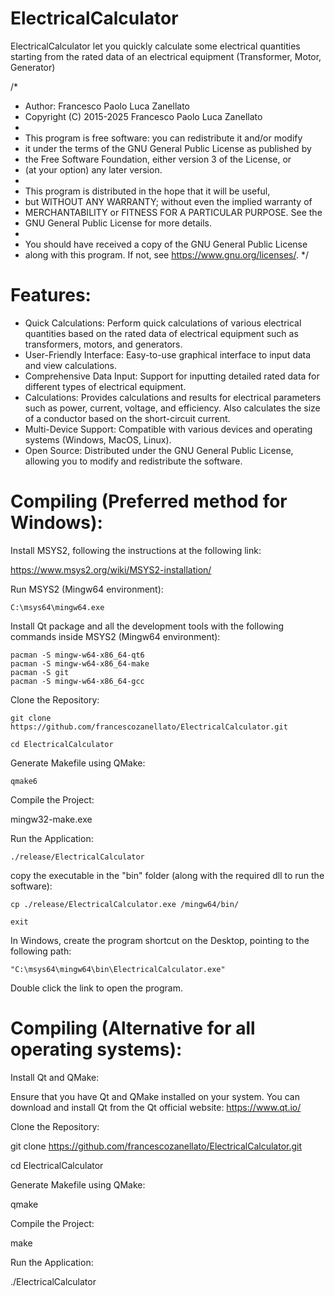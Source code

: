 # ElectricalCalculator
ElectricalCalculator let you quickly calculate some electrical quantities starting from the rated data of an electrical equipment (Transformer, Motor, Generator)

/*
 * Author: Francesco Paolo Luca Zanellato
 * Copyright (C) 2015-2025 Francesco Paolo Luca Zanellato
 *
 * This program is free software: you can redistribute it and/or modify
 * it under the terms of the GNU General Public License as published by
 * the Free Software Foundation, either version 3 of the License, or
 * (at your option) any later version.
 *
 * This program is distributed in the hope that it will be useful,
 * but WITHOUT ANY WARRANTY; without even the implied warranty of
 * MERCHANTABILITY or FITNESS FOR A PARTICULAR PURPOSE. See the
 * GNU General Public License for more details.
 *
 * You should have received a copy of the GNU General Public License
 * along with this program. If not, see <https://www.gnu.org/licenses/>.
 */

# Features:

 * Quick Calculations: Perform quick calculations of various electrical quantities based on the rated data of electrical equipment such as transformers, motors, and generators.
 * User-Friendly Interface: Easy-to-use graphical interface to input data and view calculations.
 * Comprehensive Data Input: Support for inputting detailed rated data for different types of electrical equipment.
 * Calculations: Provides calculations and results for electrical parameters such as power, current, voltage, and efficiency. Also calculates the size of a conductor based on the short-circuit current.
 * Multi-Device Support: Compatible with various devices and operating systems (Windows, MacOS, Linux).
 * Open Source: Distributed under the GNU General Public License, allowing you to modify and redistribute the software.

# Compiling (Preferred method for Windows):

Install MSYS2, following the instructions at the following link:

https://www.msys2.org/wiki/MSYS2-installation/

Run MSYS2 (Mingw64 environment):

    C:\msys64\mingw64.exe

Install Qt package and all the development tools with the following commands inside MSYS2 (Mingw64 environment):

    pacman -S mingw-w64-x86_64-qt6
    pacman -S mingw-w64-x86_64-make
    pacman -S git
    pacman -S mingw-w64-x86_64-gcc

Clone the Repository:

    git clone https://github.com/francescozanellato/ElectricalCalculator.git

    cd ElectricalCalculator

Generate Makefile using QMake:

    qmake6

Compile the Project:

mingw32-make.exe

Run the Application:

    ./release/ElectricalCalculator

copy the executable in the "bin" folder (along with the required dll to run the software):

    cp ./release/ElectricalCalculator.exe /mingw64/bin/

    exit


In Windows, create the program shortcut on the Desktop, pointing to the following path:

    "C:\msys64\mingw64\bin\ElectricalCalculator.exe"

Double click the link to open the program.



# Compiling (Alternative for all operating systems):

Install Qt and QMake:

Ensure that you have Qt and QMake installed on your system. You can download and install Qt from the Qt official website:
https://www.qt.io/

Clone the Repository:

git clone https://github.com/francescozanellato/ElectricalCalculator.git

cd ElectricalCalculator

Generate Makefile using QMake:

qmake

Compile the Project:

make

Run the Application:

./ElectricalCalculator
